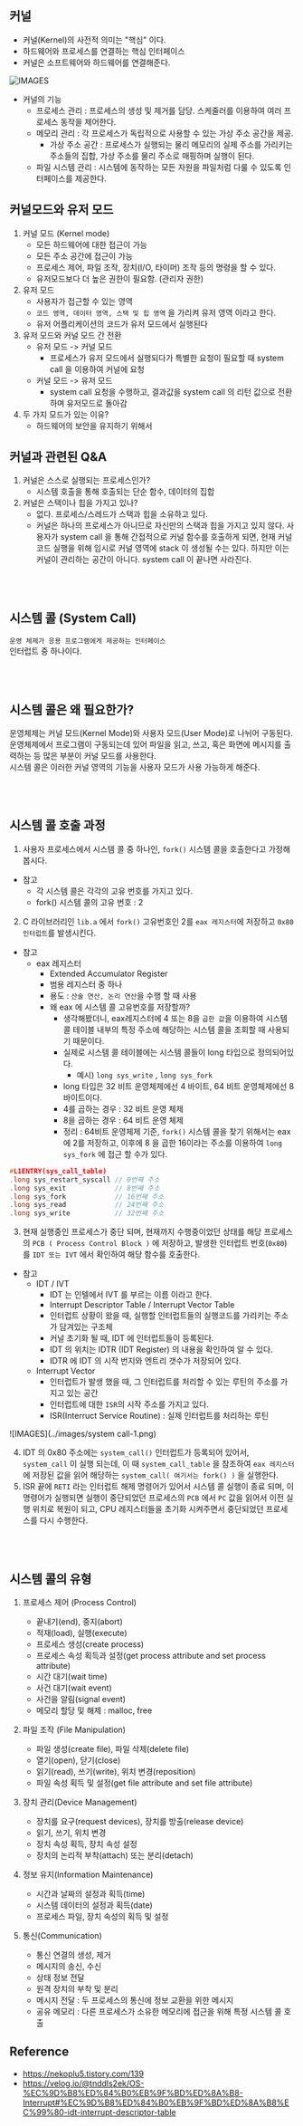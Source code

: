 
## 커널
- 커널(Kernel)의 사전적 의미는 "핵심" 이다.  
- 하드웨어와 프로세스를 연결하는 핵심 인터페이스  
- 커널은 소프트웨어와 하드웨어를 연결해준다.

![IMAGES](../images/시스템콜-2.png)

- 커널의 기능
    - 프로세스 관리 : 프로세스의 생성 및 제거를 담당. 스케줄러를 이용하여 여러 프로세스 동작을 제어한다.
    - 메모리 관리 : 각 프로세스가 독립적으로 사용할 수 있는 가상 주소 공간을 제공.
      - 가상 주소 공간 : 프로세스가 실행되는 물리 메모리의 실제 주소를 가리키는 주소들의 집합, 가상 주소를 물리 주소로 매핑하며 실행이 된다.
    - 파일 시스템 관리 : 시스템에 동작하는 모든 자원을 파일처럼 다룰 수 있도록 인터페이스를 제공한다.

## 커널모드와 유저 모드
1. 커널 모드 (Kernel mode)
    - 모든 하드웨어에 대한 접근이 가능
    - 모든 주소 공간에 접근이 가능
    - 프로세스 제어, 파일 조작, 장치(I/O, 타이머) 조작 등의 명령을 할 수 있다.
    - 유저모드보다 더 높은 권한이 필요함. (관리자 권한)
2. 유저 모드
    - 사용자가 접근할 수 있는 영역
    - `코드 영역, 데이터 영역, 스택 및 힙 영역` 을 가리켜 유저 영역 이라고 한다.
    - 유저 어플리케이션의 코드가 유저 모드에서 실행된다
3. 유저 모드와 커널 모드 간 전환
    - 유저 모드 -> 커널 모드
        - 프로세스가 유저 모드에서 실행되다가 특별한 요청이 필요할 때 system call 을 이용하여 커널에 요청
    - 커널 모드 -> 유저 모드
        - system call 요청을 수행하고, 결과값을 system call 의 리턴 값으로 전환하며 유저모드로 돌아감
4. 두 가지 모드가 있는 이유?
    - 하드웨어의 보안을 유지하기 위해서


## 커널과 관련된 Q&A
1. 커널은 스스로 실행되는 프로세스인가?
    - 시스템 호출을 통해 호출되는 단순 함수, 데이터의 집합
2. 커널은 스택이나 힙을 가지고 있나?
    - 없다. 프로세스/스레드가 스택과 힙을 소유하고 있다.
    - 커널은 하나의 프로세스가 아니므로 자신만의 스택과 힙을 가지고 있지 않다. 사용자가 system call 을 통해 간접적으로 커널 함수를 호출하게 되면,
      현재 커널 코드 실행을 위해 임시로 커널 영역에 stack 이 생성될 수는 있다.  하지만 이는 커널이 관리하는 공간이 아니다. system call 이 끝나면 사라진다.



<br>
<br>


## 시스템 콜 (System Call)
`운영 체제가 응용 프로그램에게 제공하는 인터페이스`  
인터럽트 중 하나이다.

<br>
<br>

## 시스템 콜은 왜 필요한가?  
운영체제는 커널 모드(Kernel Mode)와 사용자 모드(User Mode)로 나뉘어 구동된다.  
운영체제에서 프로그램이 구동되는데 있어 파일을 읽고, 쓰고, 혹은 화면에 메시지를 출력하는 등 많은 부분이 커널 모드를 사용한다.   
시스템 콜은 이러한 커널 영역의 기능을 사용자 모드가 사용 가능하게 해준다.

<br>
<br>

## 시스템 콜 호출 과정
1. 사용자 프로세스에서 시스템 콜 중 하나인, `fork()` 시스템 콜을 호출한다고 가정해봅시다.
- 참고
  - 각 시스템 콜은 각각의 고유 번호를 가지고 있다.
  - fork() 시스템 콜의 고유 번호 : 2
2. C 라이브러리인 `lib.a` 에서 `fork()` 고유번호인 2를 `eax 레지스터`에 저장하고 `0x80 인터럽트`를 발생시킨다.
- 참고
  - eax 레지스터
    - Extended Accumulator Register
    - 범용 레지스터 중 하나
    - 용도 : `산술 연산, 논리 연산`을 수행 할 때 사용
    - 왜 eax 에 시스템 콜 고유번호를 저장할까?
      - 생각해봤더니, eax레지스터에 4 또는 8을 `곱한 값`을 이용하여 시스템 콜 테이블 내부의 특정 주소에 해당하는 시스템 콜을 조회할 때 사용되기 때문이다. 
      - 실제로 시스템 콜 테이블에는 시스템 콜들이 long 타입으로 정의되어있다.
        - 예시) `long sys_write` , `long sys_fork`
      - long 타입은 32 비트 운영체제에선 4 바이트, 64 비트 운영체제에선 8 바이트이다.
      - 4를 곱하는 경우 : 32 비트 운영 체제
      - 8을 곱하는 경우 : 64 비트 운영 체제
      - 정리 : 64비트 운영체제 기준, `fork()` 시스템 콜을 찾기 위해서는 eax 에 2를 저장하고, 이후에 8 을 곱한 16이라는 주소를 이용하여 `long sys_fork` 에 접근 할 수가 있다.  
```c
#L1ENTRY(sys_call_table) 
.long sys_restart_syscall // 0번째 주소
.long sys_exit            // 8번째 주소
.long sys_fork            // 16번째 주소
.long sys_read            // 24번째 주소
.long sys_write           // 32번째 주소
```

3. 현재 실행중인 프로세스가 중단 되며, 현재까지 수행중이었던 상태를 해당 프로세스의 `PCB ( Process Control Block )` 에 저장하고, 발생한 인터럽트 번호(`0x80`) 를 `IDT 또는 IVT` 에서 확인하여 해당 함수를 호출한다.
- 참고
  - IDT / IVT
    - IDT 는 인텔에서 IVT 를 부르는 이름 이라고 한다.
    - Interrupt Descriptor Table / Interrupt Vector Table
    - 인터럽트 상황이 왔을 때, 실행할 인터럽트들의 실행코드를 가리키는 주소가 담겨있는 구조체 
    - 커널 초기화 될 때, IDT 에 인터럽트들이 등록된다.
    - IDT 의 위치는 IDTR (IDT Register) 의 내용을 확인하여 알 수 있다.
    - IDTR 에 IDT 의 시작 번지와 엔트리 갯수가 저장되어 있다.
  - Interrupt Vector
    - 인터럽트가 발생 했을 때, 그 인터럽트를 처리할 수 있는 루틴의 주소를 가지고 있는 공간
    - 인터럽트에 대한 `ISR`의 시작 주소를 가지고 있다.
    - ISR(Interruct Service Routine) : 실제 인터럽트를 처리하는 루틴

![IMAGES](../images/system call-1.png)


4. IDT 의 0x80 주소에는 `system_call()` 인터럽트가 등록되어 있어서, `system_call` 이 실행 되는데, 이 때 `system_call_table` 을 참조하여 `eax 레지스터` 에 저장된 값을 읽어 해당하는 `system_call( 여기서는 fork() )` 을 실행한다. 
5. ISR 끝에 `RETI` 라는 인터럽트 해제 명령어가 있어서 시스템 콜 실행이 종료 되며, 이 명령어가 실행되면 실행이 중단되었던 프로세스의 `PCB` 에서 `PC` 값을 읽어서 이전 실행 위치로 복원이 되고, CPU 레지스터들을 초기화 시켜주면서 중단되었던 프로세스를 다시 수행한다.



<br>
<br>


## 시스템 콜의 유형
1. 프로세스 제어 (Process Control)

   - 끝내기(end), 중지(abort)
   - 적재(load), 실행(execute)
   - 프로세스 생성(create process)
   - 프로세스 속성 획득과 설정(get process attribute and set process attribute)
   - 시간 대기(wait time)
   - 사건 대기(wait event)
   - 사건을 알림(signal event)
   - 메모리 할당 및 해제 : malloc, free 

2. 파일 조작 (File Manipulation)
   - 파일 생성(create file), 파일 삭제(delete file)
   - 열기(open), 닫기(close)
   - 읽기(read), 쓰기(write), 위치 변경(reposition)
   - 파일 속성 획득 및 설정(get file attribute and set file attribute)

3. 장치 관리(Device Management)
   - 장치를 요구(request devices), 장치를 방출(release device)
   - 읽기, 쓰기, 위치 변경
   - 장치 속성 획득, 장치 속성 설정
   - 장치의 논리적 부착(attach) 또는 분리(detach)

4. 정보 유지(Information Maintenance)
   - 시간과 날짜의 설정과 획득(time)
   - 시스템 데이터의 설정과 획득(date)
   - 프로세스 파일, 장치 속성의 획득 및 설정
5. 통신(Communication)
   - 통신 연결의 생성, 제거
   - 메시지의 송신, 수신
   - 상태 정보 전달
   - 원격 장치의 부착 및 분리
   - 메시지 전달 : 두 프로세스의 통신에 정보 교환을 위한 메시지
   - 공유 메모리 : 다른 프로세스가 소유한 메모리에 접근을 위해 특정 시스템 콜 호출




## Reference
- https://nekoplu5.tistory.com/139
- https://velog.io/@tnddls2ek/OS-%EC%9D%B8%ED%84%B0%EB%9F%BD%ED%8A%B8-Interrupt#%EC%9D%B8%ED%84%B0%EB%9F%BD%ED%8A%B8%EC%99%80-idt-interrupt-descriptor-table